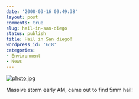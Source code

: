 ```yaml
---
date: '2008-03-16 09:49:38'
layout: post
comments: true
slug: hail-in-san-diego
status: publish
title: Hail in San diego!
wordpress_id: '618'
categories:
- Environment
- News
---
```




[![photo.jpg](http://www.phfactor.net/wp/wp-photos/thumb.20080316-094937-1.jpg)](http://www.phfactor.net/wp/wp-photos/20080316-094937-1.jpg)

Massive storm early AM, came out to find 5mm hail!
